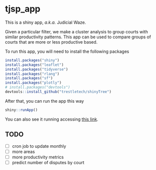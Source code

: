 # tjsp_app

This is a shiny app, *a.k.a.* Judicial Waze. 

Given a particular filter, we make a cluster analysis to group courts with similar productivity patterns. This app can be used to compare groups of courts that are more or less productive based. 

To run this app, you will need to install the following packages

```r
install.packages("shiny")
install.packages("leaflet")
install.packages("tidyverse")
install.packages("rlang")
install.packages("sf")
install.packages("plotly")
# install.packages("devtools")
devtools::install_github("trestletech/shinyTree")
```

After that, you can run the app this way

```r
shiny::runApp()
```

You can also see it running accessing [this link](http://52.71.228.16:3838/waze/).

## TODO

- [ ] cron job to update monthly
- [ ] more areas
- [ ] more productivity metrics
- [ ] predict number of disputes by court
